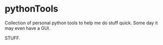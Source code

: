 pythonTools
===========

Collection of personal python tools to help me do stuff quick. Some day it may even have a GUI.

STUFF.